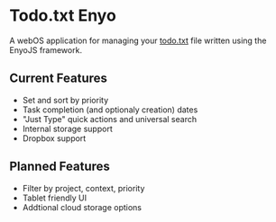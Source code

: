 Todo.txt Enyo
=============

A webOS application for managing your [todo.txt](http://todotxt.com) file written using the EnyoJS framework.

Current Features
----------------

* Set and sort by priority
* Task completion (and optionaly creation) dates
* "Just Type" quick actions and universal search
* Internal storage support
* Dropbox support

Planned Features
----------------

* Filter by project, context, priority
* Tablet friendly UI
* Addtional cloud storage options


